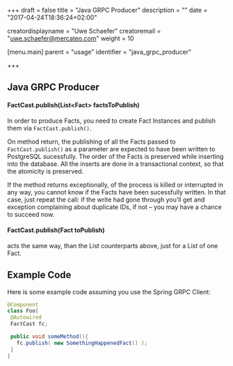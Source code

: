 +++
draft = false
title = "Java GRPC Producer"
description = ""
date = "2017-04-24T18:36:24+02:00"

creatordisplayname = "Uwe Schaefer"
creatoremail = "uwe.schaefer@mercateo.com"
weight = 10

[menu.main]
parent = "usage"
identifier = "java_grpc_producer"

+++

## Java GRPC Producer

#### FactCast.publish(List&lt;Fact&gt; factsToPublish)

In order to produce Facts, you need to create Fact Instances and publish them via ```FactCast.publish()```.

On method return, the publishing of all the Facts passed to ```FactCast.publish()``` as a parameter are expected to have been written to PostgreSQL sucessfully. The order of the Facts is preserved while inserting into the database. All the inserts are done in a transactional context, so that the atomicity is preserved.

If the method returns exceptionally, of the process is killed or interrupted in any way, you cannot know if the Facts have been sucessfully written. In that case, just repeat the call: if the write had gone through you'll get and exception complaining about duplicate IDs, if not – you may have a chance to succeed now.

#### FactCast.publish(Fact toPublish)

acts the same way, than the List counterparts above, just for a List of one Fact.

## Example Code

Here is some example code assuming you use the Spring GRPC Client:

```java
@Component
class Foo{
 @Autowired
 FactCast fc;

 public void someMethod(){
   fc.publish( new SomethingHappenedFact() );
 }
}
```


